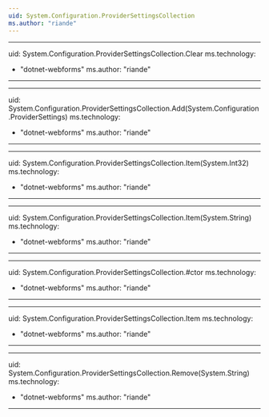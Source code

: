 ```yaml
---
uid: System.Configuration.ProviderSettingsCollection
ms.author: "riande"
---
```


---
uid: System.Configuration.ProviderSettingsCollection.Clear
ms.technology: 
  - "dotnet-webforms"
ms.author: "riande"
---

---
uid: System.Configuration.ProviderSettingsCollection.Add(System.Configuration.ProviderSettings)
ms.technology: 
  - "dotnet-webforms"
ms.author: "riande"
---

---
uid: System.Configuration.ProviderSettingsCollection.Item(System.Int32)
ms.technology: 
  - "dotnet-webforms"
ms.author: "riande"
---

---
uid: System.Configuration.ProviderSettingsCollection.Item(System.String)
ms.technology: 
  - "dotnet-webforms"
ms.author: "riande"
---

---
uid: System.Configuration.ProviderSettingsCollection.#ctor
ms.technology: 
  - "dotnet-webforms"
ms.author: "riande"
---

---
uid: System.Configuration.ProviderSettingsCollection.Item
ms.technology: 
  - "dotnet-webforms"
ms.author: "riande"
---

---
uid: System.Configuration.ProviderSettingsCollection.Remove(System.String)
ms.technology: 
  - "dotnet-webforms"
ms.author: "riande"
---

